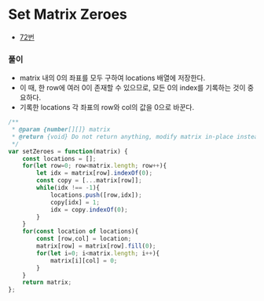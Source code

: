 # Set Matrix Zeroes
 - [72번](https://leetcode.com/problems/set-matrix-zeroes/)


### 풀이
  - matrix 내의 0의 좌표를 모두 구하여 locations 배열에 저장한다.
  - 이 때, 한 row에 여러 0이 존재할 수 있으므로, 모든 0의 index를 기록하는 것이 중요하다.
  - 기록한 locations 각 좌표의 row와 col의 값을 0으로 바꾼다.


  ```javascript
  /**
   * @param {number[][]} matrix
   * @return {void} Do not return anything, modify matrix in-place instead.
   */
  var setZeroes = function(matrix) {
      const locations = [];
      for(let row=0; row<matrix.length; row++){
          let idx = matrix[row].indexOf(0);
          const copy = [...matrix[row]];
          while(idx !== -1){
              locations.push([row,idx]);
              copy[idx] = 1;
              idx = copy.indexOf(0);
          }
      }
      for(const location of locations){
          const [row,col] = location;
          matrix[row] = matrix[row].fill(0);
          for(let i=0; i<matrix.length; i++){
              matrix[i][col] = 0;
          }
      }
      return matrix;
  };
  ```
